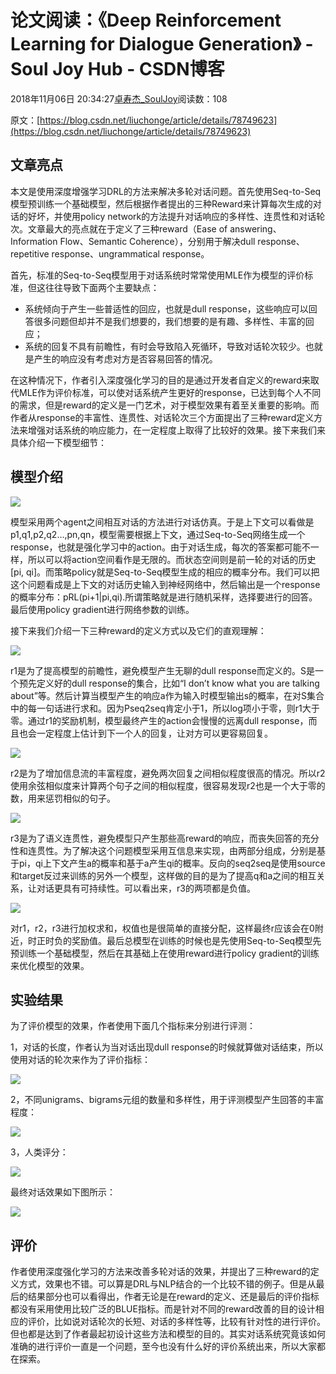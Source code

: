 # 论文阅读：《Deep Reinforcement Learning for Dialogue Generation》 - Soul Joy Hub - CSDN博客

2018年11月06日 20:34:27[卓寿杰_SoulJoy](https://me.csdn.net/u011239443)阅读数：108


原文：[https://blog.csdn.net/liuchonge/article/details/78749623](https://blog.csdn.net/liuchonge/article/details/78749623)

## 文章亮点

本文是使用深度增强学习DRL的方法来解决多轮对话问题。首先使用Seq-to-Seq模型预训练一个基础模型，然后根据作者提出的三种Reward来计算每次生成的对话的好坏，并使用policy network的方法提升对话响应的多样性、连贯性和对话轮次。文章最大的亮点就在于定义了三种reward（Ease of answering、Information Flow、Semantic Coherence），分别用于解决dull response、repetitive response、ungrammatical response。

首先，标准的Seq-to-Seq模型用于对话系统时常常使用MLE作为模型的评价标准，但这往往导致下面两个主要缺点：
- 系统倾向于产生一些普适性的回应，也就是dull response，这些响应可以回答很多问题但却并不是我们想要的，我们想要的是有趣、多样性、丰富的回应；
- 系统的回复不具有前瞻性，有时会导致陷入死循环，导致对话轮次较少。也就是产生的响应没有考虑对方是否容易回答的情况。

在这种情况下，作者引入深度强化学习的目的是通过开发者自定义的reward来取代MLE作为评价标准，可以使对话系统产生更好的response，已达到每个人不同的需求，但是reward的定义是一门艺术，对于模型效果有着至关重要的影响。而作者从response的丰富性、连贯性、对话轮次三个方面提出了三种reward定义方法来增强对话系统的响应能力，在一定程度上取得了比较好的效果。接下来我们来具体介绍一下模型细节：

## 模型介绍

![](https://i.imgur.com/Ss9LlRb.png)

模型采用两个agent之间相互对话的方法进行对话仿真。于是上下文可以看做是p1,q1,p2,q2…,pn,qn，模型需要根据上下文，通过Seq-to-Seq网络生成一个response，也就是强化学习中的action。由于对话生成，每次的答案都可能不一样，所以可以将action空间看作是无限的。而状态空间则是前一轮的对话的历史[pi, qi]。而策略policy就是Seq-to-Seq模型生成的相应的概率分布。我们可以把这个问题看成是上下文的对话历史输入到神经网络中，然后输出是一个response的概率分布：pRL(pi+1|pi,qi).所谓策略就是进行随机采样，选择要进行的回答。最后使用policy gradient进行网络参数的训练。

接下来我们介绍一下三种reward的定义方式以及它们的直观理解：

![](https://i.imgur.com/47DzY29.png)

r1是为了提高模型的前瞻性，避免模型产生无聊的dull response而定义的。S是一个预先定义好的dull response的集合，比如“I don’t know what you are talking about”等。然后计算当模型产生的响应a作为输入时模型输出s的概率，在对S集合中的每一句话进行求和。因为Pseq2seq肯定小于1，所以log项小于零，则r1大于零。通过r1的奖励机制，模型最终产生的action会慢慢的远离dull response，而且也会一定程度上估计到下一个人的回复，让对方可以更容易回复。

![](https://i.imgur.com/Slf420z.png)

r2是为了增加信息流的丰富程度，避免两次回复之间相似程度很高的情况。所以r2使用余弦相似度来计算两个句子之间的相似程度，很容易发现r2也是一个大于零的数，用来惩罚相似的句子。

![](https://i.imgur.com/6ZLCkj0.png)

r3是为了语义连贯性，避免模型只产生那些高reward的响应，而丧失回答的充分性和连贯性。为了解决这个问题模型采用互信息来实现，由两部分组成，分别是基于pi，qi上下文产生a的概率和基于a产生qi的概率。反向的seq2seq是使用source和target反过来训练的另外一个模型，这样做的目的是为了提高q和a之间的相互关系，让对话更具有可持续性。可以看出来，r3的两项都是负值。

![](https://i.imgur.com/GskLsWm.png)

对r1，r2，r3进行加权求和，权值也是很简单的直接分配，这样最终r应该会在0附近，时正时负的奖励值。最后总模型在训练的时候也是先使用Seq-to-Seq模型先预训练一个基础模型，然后在其基础上在使用reward进行policy gradient的训练来优化模型的效果。

## 实验结果

为了评价模型的效果，作者使用下面几个指标来分别进行评测：

1，对话的长度，作者认为当对话出现dull response的时候就算做对话结束，所以使用对话的轮次来作为了评价指标：

![](https://i.imgur.com/s1VdpRM.png)

2，不同unigrams、bigrams元组的数量和多样性，用于评测模型产生回答的丰富程度：

![](https://i.imgur.com/iS2SE9Z.png)

3，人类评分：

![](https://i.imgur.com/BiOY1NF.png)

最终对话效果如下图所示：

![](https://i.imgur.com/9JVnFOQ.png)

## 评价

作者使用深度强化学习的方法来改善多轮对话的效果，并提出了三种reward的定义方式，效果也不错。可以算是DRL与NLP结合的一个比较不错的例子。但是从最后的结果部分也可以看得出，作者无论是在reward的定义、还是最后的评价指标都没有采用使用比较广泛的BLUE指标。而是针对不同的reward改善的目的设计相应的评价，比如说对话轮次的长短、对话的多样性等，比较有针对性的进行评价。但也都是达到了作者最起初设计这些方法和模型的目的。其实对话系统究竟该如何准确的进行评价一直是一个问题，至今也没有什么好的评价系统出来，所以大家都在探索。


